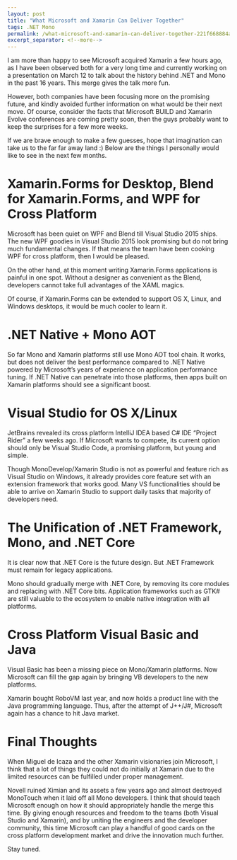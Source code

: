 ```yaml
---
layout: post
title: "What Microsoft and Xamarin Can Deliver Together"
tags: .NET Mono
permalink: /what-microsoft-and-xamarin-can-deliver-together-221f668884a7
excerpt_separator: <!--more-->
---
```

I am more than happy to see Microsoft acquired Xamarin a few hours ago, as I have been observed both for a very long time and currently working on a presentation on March 12 to talk about the history behind .NET and Mono in the past 16 years. This merge gives the talk more fun.

However, both companies have been focusing more on the promising future, and kindly avoided further information on what would be their next move. Of course, consider the facts that Microsoft BUILD and Xamarin Evolve conferences are coming pretty soon, then the guys probably want to keep the surprises for a few more weeks.

If we are brave enough to make a few guesses, hope that imagination can take us to the far far away land :) Below are the things I personally would like to see in the next few months.
<!--more-->

# Xamarin.Forms for Desktop, Blend for Xamarin.Forms, and WPF for Cross Platform

Microsoft has been quiet on WPF and Blend till Visual Studio 2015 ships. The new WPF goodies in Visual Studio 2015 look promising but do not bring much fundamental changes. If that means the team have been cooking WPF for cross platform, then I would be pleased.

On the other hand, at this moment writing Xamarin.Forms applications is painful in one spot. Without a designer as convenient as the Blend, developers cannot take full advantages of the XAML magics.

Of course, if Xamarin.Forms can be extended to support OS X, Linux, and Windows desktops, it would be much cooler to learn it.

# .NET Native + Mono AOT

So far Mono and Xamarin platforms still use Mono AOT tool chain. It works, but does not deliver the best performance compared to .NET Native powered by Microsoft’s years of experience on application performance tuning. If .NET Native can penetrate into those platforms, then apps built on Xamarin platforms should see a significant boost.

# Visual Studio for OS X/Linux

JetBrains revealed its cross platform IntelliJ IDEA based C# IDE “Project Rider” a few weeks ago. If Microsoft wants to compete, its current option should only be Visual Studio Code, a promising platform, but young and simple.

Though MonoDevelop/Xamarin Studio is not as powerful and feature rich as Visual Studio on Windows, it already provides core feature set with an extension framework that works good. Many VS functionalities should be able to arrive on Xamarin Studio to support daily tasks that majority of developers need.

# The Unification of .NET Framework, Mono, and .NET Core

It is clear now that .NET Core is the future design. But .NET Framework must remain for legacy applications.

Mono should gradually merge with .NET Core, by removing its core modules and replacing with .NET Core bits. Application frameworks such as GTK# are still valuable to the ecosystem to enable native integration with all platforms.

# Cross Platform Visual Basic and Java

Visual Basic has been a missing piece on Mono/Xamarin platforms. Now Microsoft can fill the gap again by bringing VB developers to the new platforms.

Xamarin bought RoboVM last year, and now holds a product line with the Java programming language. Thus, after the attempt of J++/J#, Microsoft again has a chance to hit Java market.

# Final Thoughts

When Miguel de Icaza and the other Xamarin visionaries join Microsoft, I think that a lot of things they could not do initially at Xamarin due to the limited resources can be fulfilled under proper management.

Novell ruined Ximian and its assets a few years ago and almost destroyed MonoTouch when it laid off all Mono developers. I think that should teach Microsoft enough on how it should appropriately handle the merge this time. By giving enough resources and freedom to the teams (both Visual Studio and Xamarin), and by uniting the engineers and the developer community, this time Microsoft can play a handful of good cards on the cross platform development market and drive the innovation much further.

Stay tuned.